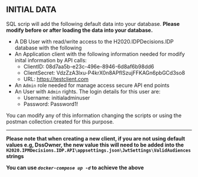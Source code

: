 ## INITIAL DATA

SQL scrip will add the following default data into your database. **Please modify before or after loading the data into your database.**

* A DB User with read/write access to the H2020.IDPDecisions.IDP database with the following 
* An Application client with the following information needed for modify inital information by API calls:
  * ClientID: 08d7aa5b-e23c-496e-8946-6d8af6b98dd6
  * ClientSecret: VdzZzA3lxu-P4krX0n8APfISzujFFKAGn6pbGCd3so8
  * URL: https://testclient.com 
* An `Admin` role needed for manage access secure API end points
* An User with `Admin` rights. The login details for this user are:
  * Username: initialadminuser
  * Password: Password1!

You can modify any of this information changing the scripts or using the postman collection created for this purpose. 

---
**Please note that when creating a new client, if you are not using default values e.g, DssOwner, the new value this will need to be added into the `H2020.IPMDecisions.IDP.API\appsettings.json\JwtSettings\ValidAudiences` strings**

**You can use *`docker-compose up -d`* to achieve the above**